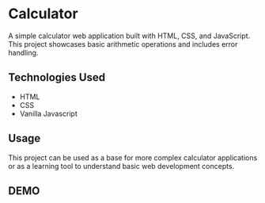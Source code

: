 # Calculator

A simple calculator web application built with HTML, CSS, and JavaScript. This project showcases basic arithmetic operations and includes error handling.

## Technologies Used

- HTML
- CSS
- Vanilla Javascript

## Usage

This project can be used as a base for more complex calculator applications or as a learning tool to understand basic web development concepts.

## DEMO

